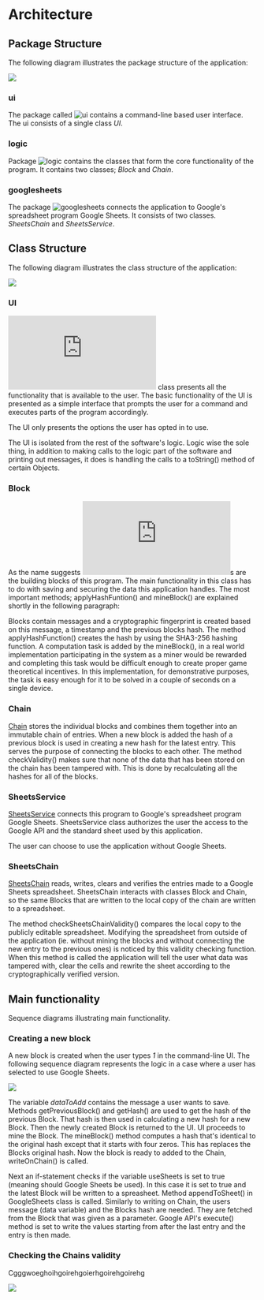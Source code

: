 # Architecture 


## Package Structure

The following diagram illustrates the package structure of the application:

![](https://github.com/joonakauranen/ot-harjoitustyo/blob/master/dokumentaatio/pictures/packagediagram.png)

### ui

The package called ![ui](https://github.com/joonakauranen/ot-harjoitustyo/tree/master/blockchainexperiment/src/main/java/fi/koululainenjoona/ui) contains a command-line based user interface. The ui consists of a single class _UI_.

### logic

Package ![logic](https://github.com/joonakauranen/ot-harjoitustyo/tree/master/blockchainexperiment/src/main/java/fi/koululainenjoona/logic) contains the classes that form the core functionality of the program. It contains two classes; _Block_ and _Chain_.

### googlesheets

The package ![googlesheets](https://github.com/joonakauranen/ot-harjoitustyo/tree/master/blockchainexperiment/src/main/java/fi/koululainenjoona/googlesheets) connects the application to Google's spreadsheet program Google Sheets. It consists of two classes. _SheetsChain_ and _SheetsService_.



## Class Structure

The following diagram illustrates the class structure of the application:

![](https://github.com/joonakauranen/ot-harjoitustyo/blob/master/dokumentaatio/pictures/classdiagram(1).png)

### UI

![UI](https://github.com/joonakauranen/ot-harjoitustyo/blob/master/blockchainexperiment/src/main/java/fi/koululainenjoona/ui/UI.java) class presents all the functionality that is available to the user. The basic functionality of the UI is presented as a simple interface that prompts the user for a command and executes parts of the program accordingly.

The UI only presents the options the user has opted in to use.

The UI is isolated from the rest of the software's logic. Logic wise the sole thing, in addition to making calls to the logic part of the software and printing out messages, it does is handling the calls to a toString() method of certain Objects.

### Block

As the name suggests ![Block](https://github.com/joonakauranen/ot-harjoitustyo/blob/master/blockchainexperiment/src/main/java/fi/koululainenjoona/logic/Block.java)s are the building blocks of this program. The main functionality in this class has to do with saving and securing the data this application handles. The most important methods; applyHashFuntion() and mineBlock() are explained shortly in the following paragraph: 

Blocks contain messages and a cryptographic fingerprint is created based on this message, a timestamp and the previous blocks hash. The method applyHashFunction() creates the hash by using the SHA3-256 hashing function. A computation task is added by the mineBlock(), in a real world implementation participating in the system as a miner would be rewarded and completing this task would be difficult enough to create proper game theoretical incentives. In this implementation, for demonstrative purposes, the task is easy enough for it to be solved in a couple of seconds on a single device.

### Chain

[Chain](https://github.com/joonakauranen/ot-harjoitustyo/blob/master/blockchainexperiment/src/main/java/fi/koululainenjoona/logic/Chain.java) stores the individual blocks and combines them together into an immutable chain of entries. When a new block is added the hash of a previous block is used in creating a new hash for the latest entry. This serves the purpose of connecting the blocks to each other. The method checkValidity() makes sure that none of the data that has been stored on the chain has been tampered with. This is done by recalculating all the hashes for all of the blocks.

### SheetsService

[SheetsService](https://github.com/joonakauranen/ot-harjoitustyo/blob/master/blockchainexperiment/src/main/java/fi/koululainenjoona/googlesheets/SheetsService.java) connects this program to Google's spreadsheet program Google Sheets. SheetsService class authorizes the user the access to the Google API and the standard sheet used by this application.

The user can choose to use the application without Google Sheets.

### SheetsChain

[SheetsChain](https://github.com/joonakauranen/ot-harjoitustyo/blob/master/blockchainexperiment/src/main/java/fi/koululainenjoona/googlesheets/SheetsChain.java) reads, writes, clears and verifies the entries made to a Google Sheets spreadsheet. SheetsChain interacts with classes Block and Chain, so the same Blocks that are written to the local copy of the chain are written to a spreadsheet.

The method checkSheetsChainValidity() compares the local copy to the publicly editable spreadsheet. Modifying the spreadsheet from outside of the application (ie. without mining the blocks and without connecting the new entry to the previous ones) is noticed by this validity checking function. When this method is called the application will tell the user what data was tampered with, clear the cells and rewrite the sheet according to the cryptographically verified version.



## Main functionality

Sequence diagrams illustrating main functionality.

### Creating a new block

A new block is created when the user types _1_ in the command-line UI. The following sequence diagram represents the logic in a case where a user has selected to use Google Sheets. 

![](https://github.com/joonakauranen/ot-harjoitustyo/blob/master/dokumentaatio/pictures/createNewBlock.png)

The variable _dataToAdd_ contains the message a user wants to save. Methods getPreviousBlock() and getHash() are used to get the hash of the previous Block. That hash is then used in calculating a new hash for a new Block. Then the newly created Block is returned to the UI. UI proceeds to mine the Block. The mineBlock() method computes a hash that's identical to the original hash except that it starts with four zeros. This has replaces the Blocks original hash. Now the block is ready to added to the Chain, writeOnChain() is called.

Next an if-statement checks if the variable useSheets is set to true (meaning should Google Sheets be used). In this case it is set to true and the latest Block will be written to a spreasheet. Method appendToSheet() in GoogleSheets class is called. Similarly to writing on Chain, the users message (data variable) and the Blocks hash are needed. They are fetched from the Block that was given as a parameter. Google API's execute() method is set to write the values starting from after the last entry and the entry is then made.

### Checking the Chains validity

Cgggwoeghoihgoirehgoierhgoirehgoirehg

![](https://github.com/joonakauranen/ot-harjoitustyo/blob/master/dokumentaatio/pictures/checkValidity.png)

